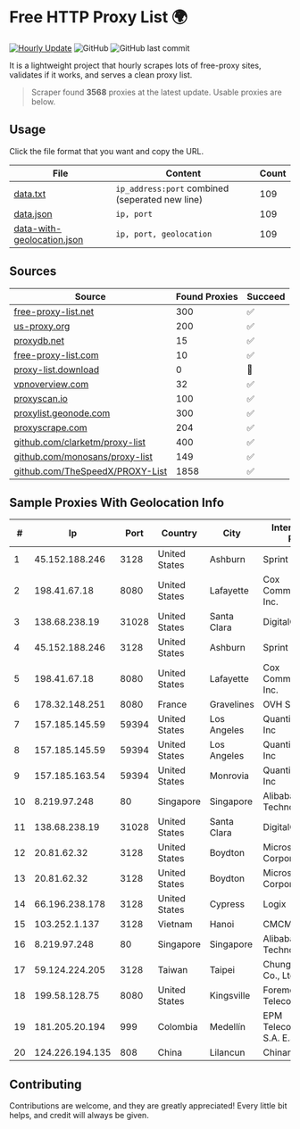 
# Free HTTP Proxy List 🌍

[![Hourly Update](https://github.com/mertguvencli/http-proxy-list/actions/workflows/main.yml/badge.svg?branch=main)](https://github.com/mertguvencli/http-proxy-list/actions/workflows/main.yml)
![GitHub](https://img.shields.io/github/license/mertguvencli/http-proxy-list)
![GitHub last commit](https://img.shields.io/github/last-commit/mertguvencli/http-proxy-list)

It is a lightweight project that hourly scrapes lots of free-proxy sites, validates if it works, and serves a clean proxy list.


> Scraper found **3568** proxies at the latest update. Usable proxies are below.

## Usage

Click the file format that you want and copy the URL.


|File|Content|Count|
|----|-------|-----|
|[data.txt](https://raw.githubusercontent.com/mertguvencli/http-proxy-list/main/proxy-list/data.txt)|`ip_address:port` combined (seperated new line)|109|
|[data.json](https://raw.githubusercontent.com/mertguvencli/http-proxy-list/main/proxy-list/data.json)|`ip, port`|109|
|[data-with-geolocation.json](https://raw.githubusercontent.com/mertguvencli/http-proxy-list/main/proxy-list/data-with-geolocation.json)|`ip, port, geolocation`|109|

## Sources

|Source|Found Proxies|Succeed|
|------|-------------|-------|
|[free-proxy-list.net](https://free-proxy-list.net)|300|✅|
|[us-proxy.org](https://www.us-proxy.org)|200|✅|
|[proxydb.net](http://proxydb.net)|15|✅|
|[free-proxy-list.com](https://free-proxy-list.com/?page=&port=&type%5B%5D=http&type%5B%5D=https&up_time=0&search=Search)|10|✅|
|[proxy-list.download](https://www.proxy-list.download/HTTP)|0|🚫|
|[vpnoverview.com](https://vpnoverview.com/privacy/anonymous-browsing/free-proxy-servers)|32|✅|
|[proxyscan.io](https://www.proxyscan.io)|100|✅|
|[proxylist.geonode.com](https://proxylist.geonode.com/api/proxy-list?limit=300&page=1&sort_by=lastChecked&sort_type=desc&protocols=http,https)|300|✅|
|[proxyscrape.com](https://api.proxyscrape.com/v2/?request=displayproxies&protocol=http&timeout=10000&country=all&ssl=all&anonymity=all)|204|✅|
|[github.com/clarketm/proxy-list](https://raw.githubusercontent.com/clarketm/proxy-list/master/proxy-list-raw.txt)|400|✅|
|[github.com/monosans/proxy-list](https://raw.githubusercontent.com/monosans/proxy-list/main/proxies/http.txt)|149|✅|
|[github.com/TheSpeedX/PROXY-List](https://raw.githubusercontent.com/TheSpeedX/PROXY-List/master/http.txt)|1858|✅|


## Sample Proxies With Geolocation Info

|#|Ip|Port|Country|City|Internet Service Provider|
|-|--|----|-------|----|-------------------------|
|1|45.152.188.246|3128|United States|Ashburn|Sprint|
|2|198.41.67.18|8080|United States|Lafayette|Cox Communications Inc.|
|3|138.68.238.19|31028|United States|Santa Clara|DigitalOcean, LLC|
|4|45.152.188.246|3128|United States|Ashburn|Sprint|
|5|198.41.67.18|8080|United States|Lafayette|Cox Communications Inc.|
|6|178.32.148.251|8080|France|Gravelines|OVH SAS|
|7|157.185.145.59|59394|United States|Los Angeles|Quantil Networks Inc|
|8|157.185.145.59|59394|United States|Los Angeles|Quantil Networks Inc|
|9|157.185.163.54|59394|United States|Monrovia|Quantil Networks Inc|
|10|8.219.97.248|80|Singapore|Singapore|Alibaba (US) Technology Co., Ltd.|
|11|138.68.238.19|31028|United States|Santa Clara|DigitalOcean, LLC|
|12|20.81.62.32|3128|United States|Boydton|Microsoft Corporation|
|13|20.81.62.32|3128|United States|Boydton|Microsoft Corporation|
|14|66.196.238.178|3128|United States|Cypress|Logix|
|15|103.252.1.137|3128|Vietnam|Hanoi|CMCMIENBAC|
|16|8.219.97.248|80|Singapore|Singapore|Alibaba (US) Technology Co., Ltd.|
|17|59.124.224.205|3128|Taiwan|Taipei|Chunghwa Telecom Co., Ltd.|
|18|199.58.128.75|8080|United States|Kingsville|Foremost Telecommunications|
|19|181.205.20.194|999|Colombia|Medellín|EPM Telecomunicaciones S.A. E.S.P.|
|20|124.226.194.135|808|China|Lilancun|Chinanet|



## Contributing

Contributions are welcome, and they are greatly appreciated! Every
little bit helps, and credit will always be given.

